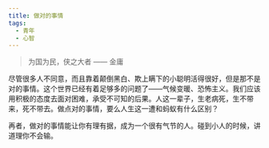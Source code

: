 ```yaml
---
title: 做对的事情
tags:
  - 青年
  - 心智
---
```


> 为国为民，侠之大者 —— 金庸

尽管很多人不同意，而且靠着颠倒黑白、欺上瞒下的小聪明活得很好，但是那不是对的事情。这个世界已经有着足够多的问题了——气候变暖、恐怖主义。我们应该用积极的态度去面对困难，承受不可知的后果。人这一辈子，生老病死，生不带来，死不带去。做点对的事情，要么人生这一遭和蚂蚁有什么区别？

再者，做对的事情能让你有理有据，成为一个很有气节的人。碰到小人的时候，讲道理你不会输。
